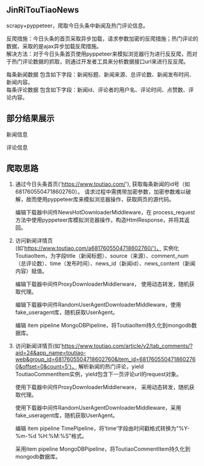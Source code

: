 ## JinRiTouTiaoNews
scrapy+pyppeteer，爬取今日头条中新闻及热门评论信息。 

反爬措施：今日头条的首页采取异步加载，请求参数加密的反爬措施；热门评论的数据，采取的是ajax异步加载反爬措施。    
解决方法：对于今日头条首页使用pyppeteer来模拟浏览器行为进行反反爬，而对于热门评论数据的抓取，则通过开发者工具来分析数据接口url来进行反反爬。   

每条新闻数据 包含如下字段：新闻标题、新闻来源、总评论数、新闻发布时间、新闻内容。       
每条评论数据 包含如下字段：新闻id、评论者的用户名、评论时间、点赞数、评论内容。

## 部分结果展示

新闻信息   
![]()    

评论信息   
![]()

## 爬取思路

1. 通过今日头条首页('https://www.toutiao.com/'),
获取每条新闻的id号（如6817605504718602760）。
请求过程中需携带加密参数，加密参数难以破解，故而使用pyppeteer库来模拟浏览器操作，获取网页的源代码。

    编辑下载器中间件NewsHotDownloaderMiddleware，在 process_request方法中使用pyppeteer库模拟浏览器操作，构造HtmlResponse，并将其返回。


2. 访问新闻详情页(如'https://www.toutiao.com/a6817605504718602760/')，
实例化ToutiaoItem，为字段title（新闻标题）、source（来源）、comment_num（总评论数）、time（发布时间）、news_id（新闻id）、news_content（新闻内容）赋值。

    编辑下载器中间件ProxyDownloaderMiddlerware， 使用动态转发，随机获取代理。

    编辑下载器中间件RandomUserAgentDownloaderMiddleware，使用fake_useragent库，随机获取UserAgent。

    编辑 item pipeline MongoDBPipeline，将ToutiaoItem持久化到mongodb数据库。


3. 访问新闻详情页(如'https://www.toutiao.com/article/v2/tab_comments/?aid=24&app_name=toutiao-web&group_id=6817605504718602760&item_id=6817605504718602760&offset=0&count=5')，
解析新闻的热门评论，yield ToutiaoCommentItem实例，yield包含下一页评论url的request对象。

    使用下载器中间件ProxyDownloaderMiddlerware， 采用动态转发，随机获取代理。

    使用下载器中间件RandomUserAgentDownloaderMiddleware，采用fake_useragent库，随机获取UserAgent。

    编辑 item pipeline TimePipeline，将’time’字段由时间戳格式转换为"%Y-%m-%d %H:%M:%S"格式。

    采用item pipeline MongoDBPipeline，将ToutiaoCommentItem持久化到mongodb数据库。
